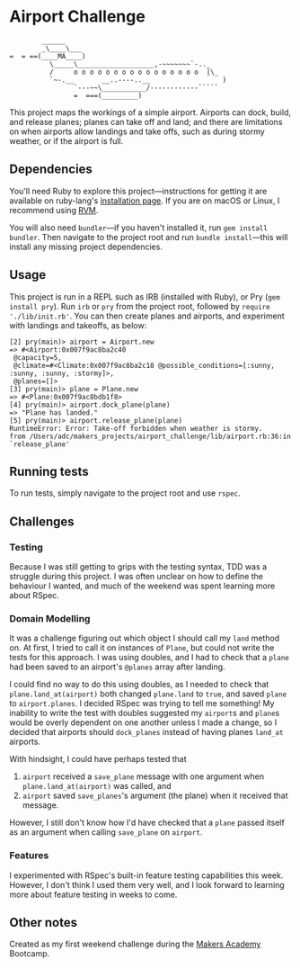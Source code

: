 # Airport Challenge
```
        ______
        _\____\___
=  = ==(____MA____)
          \_____\___________________,-~~~~~~~`-.._
          /     o o o o o o o o o o o o o o o o  |\_
          `~-.__       __..----..__                  )
                `---~~\___________/------------`````
                =  ===(_________)

```

This project maps the workings of a simple airport. Airports can dock, build, and release planes; planes can take off and land; and there are limitations on when airports allow landings and take offs, such as during stormy weather, or if the airport is full. 

## Dependencies

You'll need Ruby to explore this project—instructions for getting it are available on ruby-lang's [installation page](https://www.ruby-lang.org/en/documentation/installation/). If you are on macOS or Linux, I recommend using [RVM](https://rvm.io).

You will also need `bundler`—if you haven't installed it, run `gem install bundler`. Then navigate to the project root and run `bundle install`—this will install any missing project dependencies.

## Usage

This project is run in a REPL such as IRB (installed with Ruby), or Pry (`gem install pry`). Run `irb` or `pry` from the project root, followed by `require './lib/init.rb'`. You can then create planes and airports, and experiment with landings and takeoffs, as below:

```
[2] pry(main)> airport = Airport.new
=> #<Airport:0x007f9ac8ba2c40
 @capacity=5,
 @climate=#<Climate:0x007f9ac8ba2c18 @possible_conditions=[:sunny, :sunny, :sunny, :stormy]>,
 @planes=[]>
[3] pry(main)> plane = Plane.new
=> #<Plane:0x007f9ac8bdb1f8>
[4] pry(main)> airport.dock_plane(plane)
=> "Plane has landed."
[5] pry(main)> airport.release_plane(plane)
RuntimeError: Error: Take-off forbidden when weather is stormy.
from /Users/adc/makers_projects/airport_challenge/lib/airport.rb:36:in `release_plane'
```

## Running tests

To run tests, simply navigate to the project root and use `rspec`.

## Challenges

### Testing

Because I was still getting to grips with the testing syntax, TDD was a struggle during this project. I was often unclear on how to define the behaviour I wanted, and much of the weekend was spent learning more about RSpec.

### Domain Modelling

It was a challenge figuring out which object I should call my `land` method on. At first, I tried to call it on instances of `Plane`, but could not write the tests for this approach. I was using doubles, and I had to check that a `plane` had been saved to an airport's `@planes` array after landing. 

I could find no way to do this using doubles, as I needed to check that `plane.land_at(airport)` both changed `plane.land` to `true`, and saved `plane` to `airport.planes`. I decided RSpec was trying to tell me something! My inability to write the test with doubles suggested my `airport`s and `plane`s would be overly dependent on one another unless I made a change, so I decided that airports should `dock_planes` instead of having planes `land_at` airports. 

With hindsight, I could have perhaps tested that 
1. `airport` received a `save_plane` message with one argument when `plane.land_at(airport)` was called, and
2. `airport` saved `save_planes`'s argument (the plane) when it received that message.

However, I still don't know how I'd have checked that a `plane` passed itself as an argument when calling `save_plane` on `airport`.

### Features

I experimented with RSpec's built-in feature testing capabilities this week. However, I don't think I used them very well, and I look forward to learning more about feature testing in weeks to come.

## Other notes

Created as my first weekend challenge during the [Makers Academy](http://www.makersacademy.com) Bootcamp.
